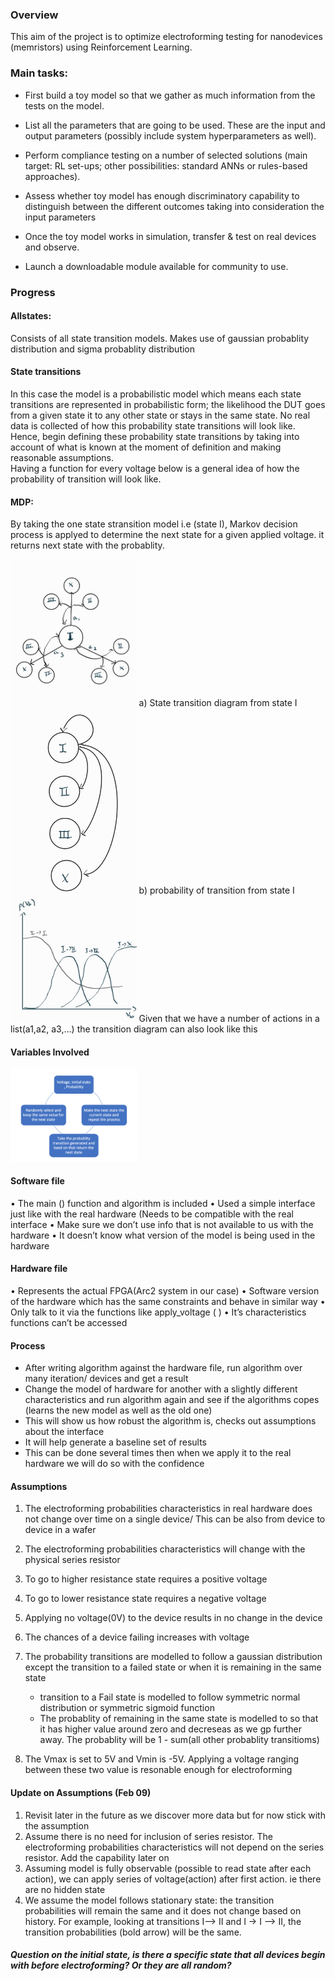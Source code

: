 ### Overview
This aim of the project is to optimize electroforming testing for nanodevices (memristors) using Reinforcement Learning.  

### Main tasks:	 

- First build a toy model so that we gather as much information from the tests on the model.  

- List all the parameters that are going to be used. These are the input and output parameters (possibly include system hyperparameters as well).   

- Perform compliance testing on a number of selected solutions (main target: RL set-ups; other possibilities: standard ANNs or rules-based approaches).  

- Assess whether toy model has enough discriminatory capability to distinguish between the different outcomes taking into consideration the input parameters 

- Once the toy model works in simulation, transfer & test on real devices and observe.  

- Launch a downloadable module available for community to use. 

### Progress

#### Allstates: 
Consists of all state transition models. Makes use of gaussian probablity distribution and sigma probablity distribution 
#### State transitions
In this case the model is a probabilistic model which means each state transitions are represented in probabilistic form; the likelihood the DUT goes from a given state it to any other state or stays in the same state. No real data is collected of how this probability state transitions will look like. Hence, begin defining these probability state transitions by taking into account  of what is known at the moment of definition and making reasonable assumptions.   
Having a function for every voltage below is a general idea of how the probability of transition will look like.
#### MDP: 
By taking the one state stransition model i.e (state I), Markov decision process is applyed to determine the next state for a given applied voltage. it returns next state with the probablity.

 
<img src="https://github.com/MeklitWoldeamlak/eee4_project/blob/master/Data/im1.jpg"  width=40% height=40%>
a)	State transition diagram from state I

<img src="https://github.com/MeklitWoldeamlak/eee4_project/blob/master/Data/im2.jpg"  width=40% height=40%>
b) probability of transition from state I

<img src="https://github.com/MeklitWoldeamlak/eee4_project/blob/master/Data/im3.jpg"  width=40% height=40%>
Given that we have a number of actions in a list(a1,a2, a3,…)  the transition diagram can also look like this

#### Variables Involved  
<img src="https://github.com/MeklitWoldeamlak/eee4_project/blob/master/Data/im.png"  width=40% height=40%>

#### Software file
•	The main () function and algorithm is included
•	Used a simple interface just like with the real hardware (Needs to be compatible with the real interface
•	Make sure  we don’t use info that is not available to us with the hardware
•	It doesn’t know what version of the model is being used in the hardware

#### Hardware file
•	Represents the actual FPGA(Arc2 system in our case)
•	Software version of the hardware which has the same constraints and behave in similar way
•	Only talk to it via the functions like apply_voltage ( )
•	It’s characteristics functions can’t be accessed 

#### Process
- After writing algorithm against the hardware file, run algorithm over many iteration/ devices and get a result
- Change the model of hardware for another with a slightly different characteristics and run algorithm again and see if the algorithms copes (learns the new model as well as the old one)
- This will show us how robust the algorithm is, checks out assumptions about the interface 
- It will help generate a baseline set of results
- This can be done several times then when we apply it to the real hardware we will do so with the confidence 

#### Assumptions 

1. The electroforming probabilities characteristics in real hardware does not change over time on a single device/ This can be also from device to device in a wafer  
2. The electroforming probabilities characteristics will change with the physical series resistor
3. To go to higher resistance state requires a positive voltage
4. To go to lower resistance state requires a negative voltage
5. Applying no voltage(0V) to the device results in no change in the device
6. The chances of a device failing increases with voltage
7. The probability transitions are modelled to follow a gaussian distribution except the transition to a failed state or when it is remaining in the same state

    - transition to a Fail state is modelled to follow symmetric normal distribution or symmetric sigmoid function
    - The probablity of remaining in the same state is modelled to so that it has higher value around zero and decreseas as we gp further away. The probablity will be 1 - sum(all other probablity transitioms)
8. The Vmax is set to 5V and Vmin is -5V. Applying a voltage ranging between these two value is resonable enough for electroforming 

#### Update on Assumptions (Feb 09)

1. Revisit later in the future as we discover more data but for now stick with the assumption
2.  Assume there is no need for inclusion of series resistor. The electroforming probabilities characteristics will not depend on the series resistor. Add the capability later on   
9. Assuming model is fully observable (possible to read state after each action), we can apply series of voltage(action) after first action. ie there are no hidden state
10. We assume the model follows stationary state: the transition probabilities will remain the same and it does not change based on history. For example, looking at transitions
 I--> II and I -> I --> II, the transition probabilities (bold arrow) will be the same.

##### Question on the initial state, is there a specific state that all devices begin with before electroforming? Or they are all random?


 